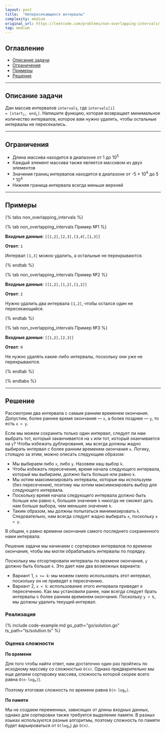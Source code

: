 ```yaml
---
layout: post
title:  "Непересекающиеся интервалы"
complexity: medium
original_url: https://leetcode.com/problems/non-overlapping-intervals/
tag: medium
---
```


## Оглавление

- [Описание задачи](#описание-задачи)
- [Ограничения](#ограничения)
- [Примеры](#примеры)
- [Решение](#решение)

---

## Описание задачи

Дан массив интервалов `intervals`, где <code>intervals[i] = [start<sub>i</sub>, end<sub>i</sub>]</code>.
Напишите функцию, которая возвращает минимальное количество интервалов, которое вам нужно удалить, чтобы остальные интервалы не пересекались.

---

## Ограничения

- Длина массива находится в диапазоне от 1 до 10<sup>5</sup>
- Каждый элемент массива также является массивом из двух элементов
- Значения границ интервалов находятся в диапазоне от -5 * 10<sup>4</sup> до 5 * 10<sup>4</sup>
- Нижняя граница интервала всегда меньше верхней

---

## Примеры

{% tabs non_overlapping_intervals %}

{% tab non_overlapping_intervals Пример №1 %}

**Входные данные**: `[[1,2],[2,3],[3,4],[1,3]]`

**Ответ**: `1`

Интервал `[1,3]` можно удалить, а остальные не перекрываются.

{% endtab %}

{% tab non_overlapping_intervals Пример №2 %}

**Входные данные**: `[[1,2],[1,2],[1,2]]`

**Ответ**: `2`

Нужно удалить два интервала `[1,2]`, чтобы остался один не пересекающийся.

{% endtab %}

{% tab non_overlapping_intervals Пример №3 %}

**Входные данные**: `[[1,2],[2,3]]`

**Ответ**: `0`

Не нужно удалять какие-либо интервалы, поскольку они уже не перекрываются.

{% endtab %}

{% endtabs %}

---

## Решение

Рассмотрим два интервала с самым ранним временем окончания.
Допустим, более раннее время окончания — `x`, а более позднее — `y`, то есть `х < у`.

Если мы можем сохранить только один интервал, следует ли нам выбрать тот, который заканчивается на `x` или тот, который оканчивается на `y`?
Чтобы избежать дублирования, мы всегда должны жадно выбирать интервал с более ранним временем окончания `x`.
Логику, стоящую за этим, можно описать следующим образом:

- Мы выбираем либо `x`, либо `y`. Назовем наш выбор `k`.
- Чтобы избежать пересечения, время начала следующего интервала, который мы выбираем, должно быть больше или равно `k`.
- Мы хотим максимизировать интервалы, которые мы используем (без пересечения), поэтому мы хотим максимизировать выбор для следующего интервала.
- Поскольку время начала следующего интервала должно быть больше или равно `k`, большее значение `k` никогда не сможет дать нам больше выбора, чем меньшее значение `k`.
- Таким образом, мы должны попытаться минимизировать `k`. Следовательно, нам всегда следует жадно выбирать `x`, поскольку `x < y`.

В общем, `k` равно времени окончания самого последнего сохраненного нами интервала.

Решение задачи мы начинаем с сортировки интервалов по времени окончания, чтобы мы могли обрабатывать интервалы по порядку.

Поскольку мы отсортировали интервалы по времени окончания, `y` должно быть больше `k`.
Это дает нам два возможных варианта:

- Вариант 1, `x >= k`: мы можем смело использовать этот интервал, поскольку он не приведет к пересечению.
- Вариант 2, `x < k`: использование этого интервала приведет к пересечению.
Как мы установили ранее, нам всегда следует брать интервалы с более ранним временем окончания. Поскольку `y > k`, мы должны удалить текущий интервал.

### Реализация

{% include code-example.md go_path="go/solution.go" ts_path="ts/solution.ts" %}

### Оценка сложности

**По времени**

Для того чтобы найти ответ, нам достаточно один раз пройтись по исходному массиву со сложностью `O(n)`.
Однако предварительно мы еще делаем сортировку массива, сложность которой скорее всего равна <code>O(n⋅log<sub>n</sub>)</code>).

Поэтому итоговая сложность по времени равна <code>O(n⋅log<sub>n</sub>)</code>.

**По памяти**

Мы не создаем переменных, зависящих от длины входных данных, однако для сортировки также требуется выделение памяти.
В разных языках используются разные алгоритмы, поэтому сложность по памяти будет варьироваться от <code>O(log<sub>n</sub></code>) до `O(n)`.

